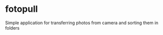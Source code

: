 fotopull
========

Simple application for transferring photos from camera and sorting them in folders